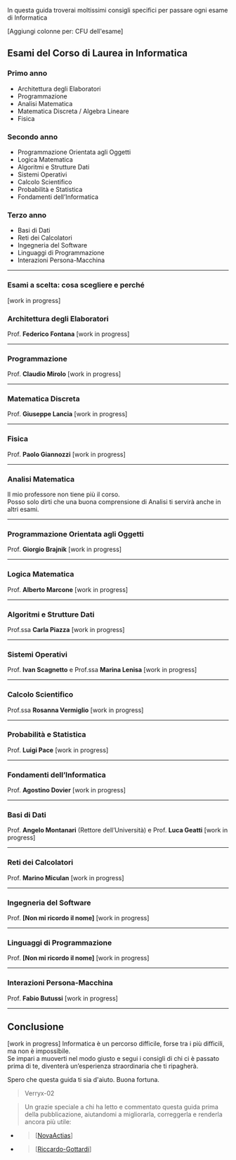 In questa guida troverai moltissimi consigli specifici per passare ogni esame di Informatica

[Aggiungi colonne per: CFU dell'esame]
## Esami del Corso di Laurea in Informatica
### Primo anno
- Architettura degli Elaboratori  
- Programmazione  
- Analisi Matematica  
- Matematica Discreta / Algebra Lineare  
- Fisica  

### Secondo anno
- Programmazione Orientata agli Oggetti  
- Logica Matematica  
- Algoritmi e Strutture Dati  
- Sistemi Operativi  
- Calcolo Scientifico  
- Probabilità e Statistica  
- Fondamenti dell’Informatica  

### Terzo anno
- Basi di Dati  
- Reti dei Calcolatori  
- Ingegneria del Software  
- Linguaggi di Programmazione  
- Interazioni Persona-Macchina  

---
### Esami a scelta: cosa scegliere e perché
[work in progress]

### Architettura degli Elaboratori
Prof. **Federico Fontana**
[work in progress]

---

### Programmazione
Prof. **Claudio Mirolo**
[work in progress]

---

### Matematica Discreta
Prof. **Giuseppe Lancia**
[work in progress]

---


### Fisica
Prof. **Paolo Giannozzi**
[work in progress]

---

### Analisi Matematica
Il mio professore non tiene più il corso.  
Posso solo dirti che una buona comprensione di Analisi ti servirà anche in altri esami.

---

### Programmazione Orientata agli Oggetti
Prof. **Giorgio Brajnik**
[work in progress]

---


### Logica Matematica
Prof. **Alberto Marcone**
[work in progress]

---


### Algoritmi e Strutture Dati
Prof.ssa **Carla Piazza**
[work in progress]

---


### Sistemi Operativi
Prof. **Ivan Scagnetto** e Prof.ssa **Marina Lenisa**
[work in progress]

---


### Calcolo Scientifico
Prof.ssa **Rosanna Vermiglio**
[work in progress]

---


### Probabilità e Statistica
Prof. **Luigi Pace**
[work in progress]

---


### Fondamenti dell’Informatica
Prof. **Agostino Dovier**
[work in progress]

---


### Basi di Dati
Prof. **Angelo Montanari** (Rettore dell’Università) e Prof. **Luca Geatti**
[work in progress]

---


### Reti dei Calcolatori
Prof. **Marino Miculan**
[work in progress]

---


### Ingegneria del Software
Prof. **[Non mi ricordo il nome]**
[work in progress]

---


### Linguaggi di Programmazione
Prof. **[Non mi ricordo il nome]**
[work in progress]

---


### Interazioni Persona-Macchina
Prof. **Fabio Butussi**
[work in progress]

---

## Conclusione
[work in progress]
Informatica è un percorso difficile, forse tra i più difficili, ma non è impossibile.  
Se impari a muoverti nel modo giusto e segui i consigli di chi ci è passato prima di te, diventerà un’esperienza straordinaria che ti ripagherà. 

Spero che questa guida ti sia d'aiuto.
Buona fortuna.

> Verryx-02

> Un grazie speciale a chi ha letto e commentato questa guida prima della pubblicazione, aiutandomi a migliorarla, correggerla e renderla ancora più utile:

- > [[NovaActias](https://github.com/NovaActias)]
- > [[Riccardo-Gottardi](https://github.com/Riccardo-Gottardi)]